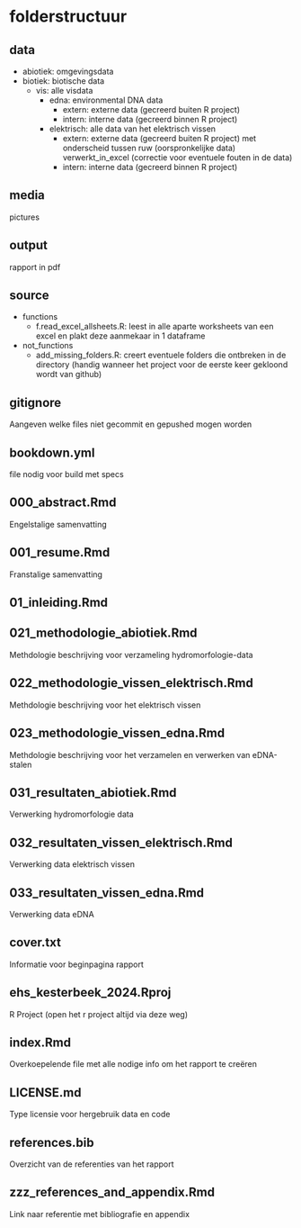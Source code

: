 # folderstructuur
## data
* abiotiek: omgevingsdata
* biotiek: biotische data
  * vis: alle visdata
    * edna: environmental DNA data
      * extern: externe data (gecreerd buiten R project)
      * intern: interne data (gecreerd binnen R project) 
    * elektrisch: alle data van het elektrisch vissen
      * extern: externe data (gecreerd buiten R project) met onderscheid tussen ruw (oorspronkelijke data) verwerkt_in_excel (correctie voor eventuele fouten in de data)
      * intern: interne data (gecreerd binnen R project)
## media
pictures
## output
rapport in pdf
## source
* functions
  * f.read_excel_allsheets.R: leest in alle aparte worksheets van een excel en plakt deze aanmekaar in 1 dataframe
* not_functions
  * add_missing_folders.R: creert eventuele folders die ontbreken in de directory (handig wanneer het project voor de eerste keer gekloond wordt van github)
## gitignore
Aangeven welke files niet gecommit en gepushed mogen worden
## bookdown.yml
file nodig voor build met specs
## 000_abstract.Rmd
Engelstalige samenvatting
## 001_resume.Rmd
Franstalige samenvatting
## 01_inleiding.Rmd
## 021_methodologie_abiotiek.Rmd
Methdologie beschrijving voor verzameling hydromorfologie-data
## 022_methodologie_vissen_elektrisch.Rmd
Methdologie beschrijving voor het elektrisch vissen
## 023_methodologie_vissen_edna.Rmd
Methdologie beschrijving voor het verzamelen en verwerken van eDNA-stalen
## 031_resultaten_abiotiek.Rmd
Verwerking hydromorfologie data
## 032_resultaten_vissen_elektrisch.Rmd
Verwerking data elektrisch vissen
## 033_resultaten_vissen_edna.Rmd
Verwerking data eDNA
## cover.txt
Informatie voor beginpagina rapport 
## ehs_kesterbeek_2024.Rproj
R Project (open het r project altijd via deze weg)
## index.Rmd
Overkoepelende file met alle nodige info om het rapport te creëren
## LICENSE.md
Type licensie voor hergebruik data en code
## references.bib
Overzicht van de referenties van het rapport
## zzz_references_and_appendix.Rmd
Link naar referentie met bibliografie en appendix
